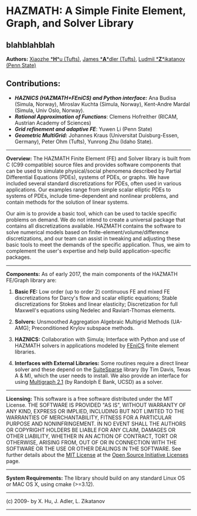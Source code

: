 # HAZMATH: A Simple Finite Element, Graph, and Solver Library
blahblahblah
---

**Authors:** [Xiaozhe \***H**\*u (Tufts)](http://math.tufts.edu/faculty/xhu/), [James \***A**\*dler (Tufts)](http://math.tufts.edu/faculty/jadler), [Ludmil \***Z**\*ikatanov (Penn State)](http://personal.psu.edu/ltz1/)

## Contributions:

- ***HAZNICS (HAZMATH+FEniCS) and Python interface:*** Ana Budisa (Simula, Norway), Miroslav Kuchta (Simula, Norway), Kent-Andre Mardal (Simula, Univ Oslo, Norway).
- ***Rational Approximation of Functions***: Clemens Hofreither (RICAM, Austrian Academy of Sciences)
- ***Grid refinement and adaptive FE***: Yuwen Li (Penn State)
- ***Geometric MultiGrid:*** Johannes Kraus (Universitat Duisburg-Essen, Germany), Peter Ohm (Tufts), Yunrong Zhu (Idaho State).

---

**Overview:** The HAZMATH Finite Element (FE) and Solver library is built from C (C99 compatible) source files and provides software components that can be used to simulate physical/social phenomena described by Partial Differential Equations (PDEs), systems of PDEs, or graphs. We have included several standard discretizations for PDEs, often used in various applications. Our examples range from simple scalar elliptic PDEs to systems of PDEs, include time-dependent and nonlinear problems, and contain methods for the solution of linear systems. 
 
Our aim is to provide a basic tool, which can be used to tackle specific problems on demand. We do not intend to create a universal package that contains all discretizations available. HAZMATH contains the software to solve numerical models based on finite-element/volume/difference discretizations, and our team can assist in tweaking and adjusting these basic tools to meet the demands of the specific application. Thus, we aim to complement the user's expertise and help build application-specific packages.

---

**Components:** As of early 2017, the main components of the HAZMATH FE/Graph library are:

1. **Basic FE:**  Low order (up to order 2) continuous FE and mixed FE discretizations for Darcy's flow and scalar elliptic equations; Stable discretizations for Stokes and linear elasticity; Discretization for full Maxwell's equations using Nedelec and Raviart-Thomas elements.

2. **Solvers:** Unsmoothed Aggregation Algebraic Multigrid Methods (UA-AMG); Preconditioned Krylov subspace methods.

3. **HAZNICS:** Collaboration with Simula; Interface with Python and use of HAZMATH solvers in applications modeled by [FEniCS](https://fenicsproject.org/) finite element libraries.

3. **Interfaces with External Libraries:** Some routines require a direct linear solver and these depend on the [SuiteSparse](http://faculty.cse.tamu.edu/davis/suitesparse.html) library (by Tim Davis, Texas A & M), which the user needs to install. We also provide an interface for using [Multigraph 2.1](http://ccom.ucsd.edu/~reb/software.html) (by Randolph E Bank, UCSD) as a solver.  


---


**Licensing:** This software is a free software distributed under the MIT License. THE SOFTWARE IS PROVIDED "AS IS", WITHOUT WARRANTY OF ANY KIND, EXPRESS OR IMPLIED, INCLUDING BUT NOT LIMITED TO THE WARRANTIES OF MERCHANTABILITY, FITNESS FOR A PARTICULAR PURPOSE AND NONINFRINGEMENT. IN NO EVENT SHALL THE AUTHORS OR COPYRIGHT HOLDERS BE LIABLE FOR ANY CLAIM, DAMAGES OR OTHER LIABILITY, WHETHER IN AN ACTION OF CONTRACT, TORT OR OTHERWISE, ARISING FROM, OUT OF OR IN CONNECTION WITH THE SOFTWARE OR THE USE OR OTHER DEALINGS IN THE SOFTWARE. See further details about the [MIT License](https://opensource.org/licenses/MIT) at the [Open Source Initiative Licenses](https://opensource.org/licenses/) page.

---

**System Requirements:** The library should build on any standard Linux OS or MAC OS X, using cmake (>=3.12).

---

(c) 2009- by X. Hu, J. Adler, L. Zikatanov 

---
